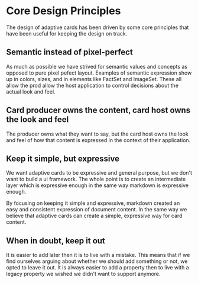 # Core Design Principles 
The design of adaptive cards has been driven by some core principles that have been useful for keeping the 
design on track.

## Semantic instead of pixel-perfect
As much as possible we have strived for semantic values and concepts as opposed to pure pixel pefect layout. 
Examples of semantic expression show up in colors, sizes, and in elements like FactSet and ImageSet. These all
allow the prod allow the host application to control decisions about the actual look and feel.

## Card producer owns the content, card host owns the look and feel
The producer owns what they want to say, but the card host owns the look and feel of how that content is expressed
in the context of their application.

## Keep it simple, but expressive
We want adaptive cards to be expressive and general purpose, but we don't want to build a ui framework.  The whole point
is to create an intermediate layer which is expressive enough in the same way markdown is expressive enough.

By focusing on keeping it simple and expressive, markdown created an easy and consistent expression of document content.  In the
same way we believe that adaptive cards can create a simple, expressive way for card content.

## When in doubt, keep it out
It is easier to add later then it is to live with a mistake.  This means that if we find ourselves arguing about whether
we should add something or not, we opted to leave it out.  It is always easier to add a property then to live with a legacy property we wished we didn't want to support anymore.


